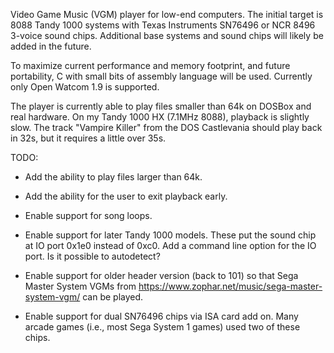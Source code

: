Video Game Music (VGM) player for low-end computers. The initial target is
8088 Tandy 1000 systems with Texas Instruments SN76496 or NCR 8496 3-voice
sound chips. Additional base systems and sound chips will likely be added in
the future.

To maximize current performance and memory footprint, and future portability,
C with small bits of assembly language will be used. Currently only Open
Watcom 1.9 is supported.

The player is currently able to play files smaller than 64k on DOSBox and real
hardware. On my Tandy 1000 HX (7.1MHz 8088), playback is slightly slow. The
track "Vampire Killer" from the DOS Castlevania should play back in 32s, but
it requires a little over 35s.

TODO:

- Add the ability to play files larger than 64k.

- Add the ability for the user to exit playback early.

- Enable support for song loops.

- Enable support for later Tandy 1000 models. These put the sound chip at IO
  port 0x1e0 instead of 0xc0. Add a command line option for the IO port. Is it
  possible to autodetect?

- Enable support for older header version (back to 101) so that Sega Master
  System VGMs from https://www.zophar.net/music/sega-master-system-vgm/ can be
  played.

- Enable support for dual SN76496 chips via ISA card add on. Many arcade games
  (i.e., most Sega System 1 games) used two of these chips.
